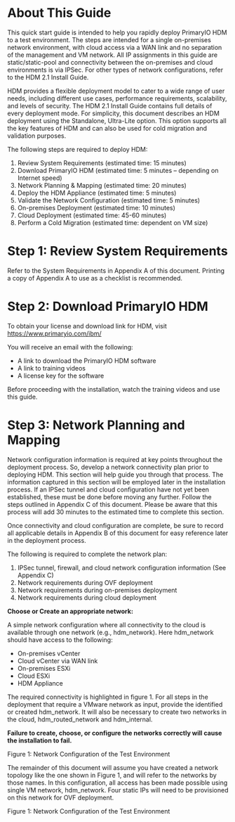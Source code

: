# About This Guide

This quick start guide is intended to help you rapidly deploy PrimaryIO HDM to a test environment. The steps are intended for a single on-premises network environment, with cloud access via a WAN link and no separation of the management and VM network. All IP assignments in this guide are static/static-pool and connectivity between the on-premises and cloud environments is via IPSec. For other types of network configurations, refer to the HDM 2.1 Install Guide.

HDM provides a flexible deployment model to cater to a wide range of user needs, including different use cases, performance requirements, scalability, and levels of security. The HDM 2.1 Install Guide contains full details of every deployment mode. For simplicity, this document describes an HDM deployment using the Standalone, Ultra-Lite option. This option supports all the key features of HDM and can also be used for cold migration and validation purposes.

The following steps are required to deploy HDM:

1. Review System Requirements (estimated time: 15 minutes)
1. Download PrimaryIO HDM (estimated time: 5 minutes – depending on Internet speed)
1. Network Planning & Mapping (estimated time: 20 minutes)
1. Deploy the HDM Appliance (estimated time: 5 minutes)
1. Validate the Network Configuration (estimated time: 5 minutes)
1. On-premises Deployment (estimated time: 10 minutes)
1. Cloud Deployment (estimated time: 45-60 minutes)
1. Perform a Cold Migration (estimated time: dependent on VM size)

# Step 1: Review System Requirements

Refer to the System Requirements in Appendix A of this document. Printing a copy of Appendix A to use as a checklist is recommended.

# Step 2: Download PrimaryIO HDM
To obtain your license and download link for HDM, visit https://www.primaryio.com/ibm/

 

You will receive an email with the following:

* A link to download the PrimaryIO HDM software
* A link to training videos
* A license key for the software
 

Before proceeding with the installation, watch the training videos and use this guide.


# Step 3: Network Planning and Mapping
Network configuration information is required at key points throughout the deployment process. So, develop a network connectivity plan prior to deploying HDM. This section will help guide you through that process. The information captured in this section will be employed later in the installation process. If an IPSec tunnel and cloud configuration have not yet been established, these must be done before moving any further. Follow the steps outlined in Appendix C of this document. Please be aware that this process will add 30 minutes to the estimated time to complete this section.

Once connectivity and cloud configuration are complete, be sure to record all applicable details in Appendix B of this document for easy reference later in the deployment process.

The following is required to complete the network plan:

1. IPSec tunnel, firewall, and cloud network configuration information (See Appendix C)
1. Network requirements during OVF deployment
1. Network requirements during on-premises deployment
1. Network requirements during cloud deployment

**Choose or Create an appropriate network:**

A simple network configuration where all connectivity to the cloud is available through one network (e.g., hdm_network). Here hdm_network should have access to the following:

* On-premises vCenter
* Cloud vCenter via WAN link
* On-premises ESXi
* Cloud ESXi
* HDM Appliance

The required connectivity is highlighted in figure 1. For all steps in the deployment that require a VMware network as input, provide the identified or created hdm_network. It will also be necessary to create two networks in the cloud, hdm_routed_network and hdm_internal.

**Failure to create, choose, or configure the networks correctly will cause the installation to fail.**

 

Figure 1: Network Configuration of the Test Environment
 

The remainder of this document will assume you have created a network topology like the one shown in Figure 1, and will refer to the networks by those names. In this configuration, all access has been made possible using single VM network, hdm_network. Four static IPs will need to be provisioned on this network for OVF deployment.

 

Figure 1: Network Configuration of the Test Environment

